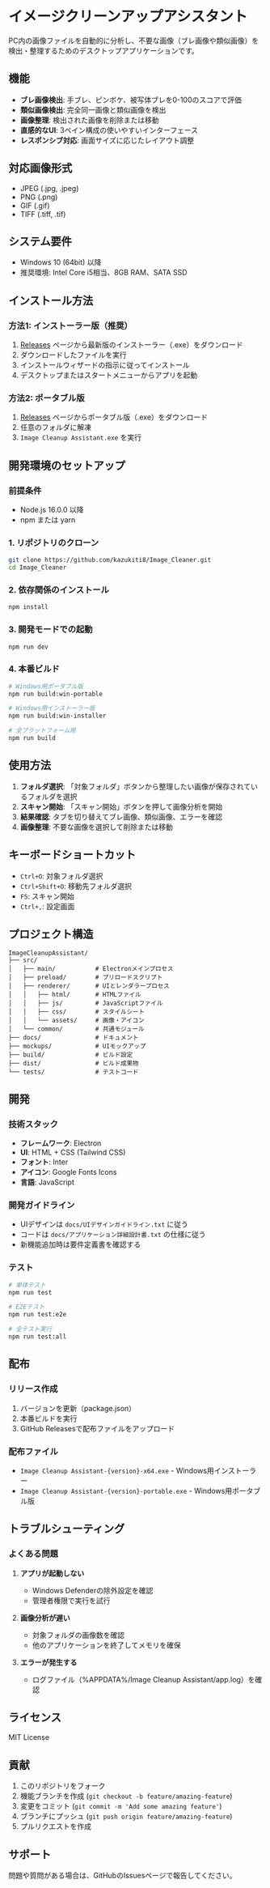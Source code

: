 # イメージクリーンアップアシスタント

PC内の画像ファイルを自動的に分析し、不要な画像（ブレ画像や類似画像）を検出・整理するためのデスクトップアプリケーションです。

## 機能

- **ブレ画像検出**: 手ブレ、ピンボケ、被写体ブレを0-100のスコアで評価
- **類似画像検出**: 完全同一画像と類似画像を検出
- **画像整理**: 検出された画像を削除または移動
- **直感的なUI**: 3ペイン構成の使いやすいインターフェース
- **レスポンシブ対応**: 画面サイズに応じたレイアウト調整

## 対応画像形式

- JPEG (.jpg, .jpeg)
- PNG (.png)
- GIF (.gif)
- TIFF (.tiff, .tif)

## システム要件

- Windows 10 (64bit) 以降
- 推奨環境: Intel Core i5相当、8GB RAM、SATA SSD

## インストール方法

### 方法1: インストーラー版（推奨）

1. [Releases](https://github.com/kazukiti8/Image_Cleaner/releases) ページから最新版のインストーラー（.exe）をダウンロード
2. ダウンロードしたファイルを実行
3. インストールウィザードの指示に従ってインストール
4. デスクトップまたはスタートメニューからアプリを起動

### 方法2: ポータブル版

1. [Releases](https://github.com/kazukiti8/Image_Cleaner/releases) ページからポータブル版（.exe）をダウンロード
2. 任意のフォルダに解凍
3. `Image Cleanup Assistant.exe` を実行

## 開発環境のセットアップ

### 前提条件

- Node.js 16.0.0 以降
- npm または yarn

### 1. リポジトリのクローン

```bash
git clone https://github.com/kazukiti8/Image_Cleaner.git
cd Image_Cleaner
```

### 2. 依存関係のインストール

```bash
npm install
```

### 3. 開発モードでの起動

```bash
npm run dev
```

### 4. 本番ビルド

```bash
# Windows用ポータブル版
npm run build:win-portable

# Windows用インストーラー版
npm run build:win-installer

# 全プラットフォーム用
npm run build
```

## 使用方法

1. **フォルダ選択**: 「対象フォルダ」ボタンから整理したい画像が保存されているフォルダを選択
2. **スキャン開始**: 「スキャン開始」ボタンを押して画像分析を開始
3. **結果確認**: タブを切り替えてブレ画像、類似画像、エラーを確認
4. **画像整理**: 不要な画像を選択して削除または移動

## キーボードショートカット

- `Ctrl+O`: 対象フォルダ選択
- `Ctrl+Shift+O`: 移動先フォルダ選択
- `F5`: スキャン開始
- `Ctrl+,`: 設定画面

## プロジェクト構造

```
ImageCleanupAssistant/
├── src/
│   ├── main/           # Electronメインプロセス
│   ├── preload/        # プリロードスクリプト
│   ├── renderer/       # UIとレンダラープロセス
│   │   ├── html/       # HTMLファイル
│   │   ├── js/         # JavaScriptファイル
│   │   ├── css/        # スタイルシート
│   │   └── assets/     # 画像・アイコン
│   └── common/         # 共通モジュール
├── docs/               # ドキュメント
├── mockups/            # UIモックアップ
├── build/              # ビルド設定
├── dist/               # ビルド成果物
└── tests/              # テストコード
```

## 開発

### 技術スタック

- **フレームワーク**: Electron
- **UI**: HTML + CSS (Tailwind CSS)
- **フォント**: Inter
- **アイコン**: Google Fonts Icons
- **言語**: JavaScript

### 開発ガイドライン

- UIデザインは `docs/UIデザインガイドライン.txt` に従う
- コードは `docs/アプリケーション詳細設計書.txt` の仕様に従う
- 新機能追加時は要件定義書を確認する

### テスト

```bash
# 単体テスト
npm run test

# E2Eテスト
npm run test:e2e

# 全テスト実行
npm run test:all
```

## 配布

### リリース作成

1. バージョンを更新（package.json）
2. 本番ビルドを実行
3. GitHub Releasesで配布ファイルをアップロード

### 配布ファイル

- `Image Cleanup Assistant-{version}-x64.exe` - Windows用インストーラー
- `Image Cleanup Assistant-{version}-portable.exe` - Windows用ポータブル版

## トラブルシューティング

### よくある問題

1. **アプリが起動しない**
   - Windows Defenderの除外設定を確認
   - 管理者権限で実行を試行

2. **画像分析が遅い**
   - 対象フォルダの画像数を確認
   - 他のアプリケーションを終了してメモリを確保

3. **エラーが発生する**
   - ログファイル（%APPDATA%/Image Cleanup Assistant/app.log）を確認

## ライセンス

MIT License

## 貢献

1. このリポジトリをフォーク
2. 機能ブランチを作成 (`git checkout -b feature/amazing-feature`)
3. 変更をコミット (`git commit -m 'Add some amazing feature'`)
4. ブランチにプッシュ (`git push origin feature/amazing-feature`)
5. プルリクエストを作成

## サポート

問題や質問がある場合は、GitHubのIssuesページで報告してください。 